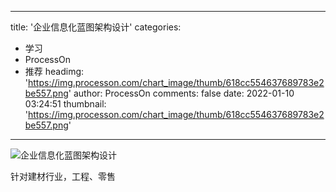 
---
title: '企业信息化蓝图架构设计'
categories: 
 - 学习
 - ProcessOn
 - 推荐
headimg: 'https://img.processon.com/chart_image/thumb/618cc554637689783e2be557.png'
author: ProcessOn
comments: false
date: 2022-01-10 03:24:51
thumbnail: 'https://img.processon.com/chart_image/thumb/618cc554637689783e2be557.png'
---

<div>   
<img class="thumb" alt="企业信息化蓝图架构设计" src="https://img.processon.com/chart_image/thumb/618cc554637689783e2be557.png" referrerpolicy="no-referrer">
<p>针对建材行业，工程、零售</p>  
</div>
            